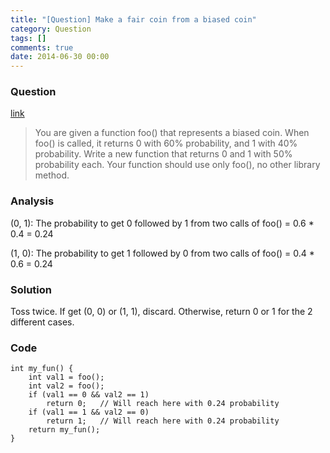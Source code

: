 ```yaml
---
title: "[Question] Make a fair coin from a biased coin"
category: Question
tags: []
comments: true
date: 2014-06-30 00:00
---
```



### Question

[link](http://www.geeksforgeeks.org/print-0-and-1-with-50-probability/)

> You are given a function foo() that represents a biased coin. When foo() is called, it returns 0 with 60% probability, and 1 with 40% probability. Write a new function that returns 0 and 1 with 50% probability each. Your function should use only foo(), no other library method.

### Analysis

(0, 1): The probability to get 0 followed by 1 from two calls of foo() = 0.6 \* 0.4 = 0.24

(1, 0): The probability to get 1 followed by 0 from two calls of foo() = 0.4 \* 0.6 = 0.24

### Solution

Toss twice. If get (0, 0) or (1, 1), discard. Otherwise, return 0 or 1 for the 2 different cases.

### Code

    int my_fun() {
        int val1 = foo();
        int val2 = foo();
        if (val1 == 0 && val2 == 1)
            return 0;   // Will reach here with 0.24 probability
        if (val1 == 1 && val2 == 0)
            return 1;   // Will reach here with 0.24 probability
        return my_fun();
    }
